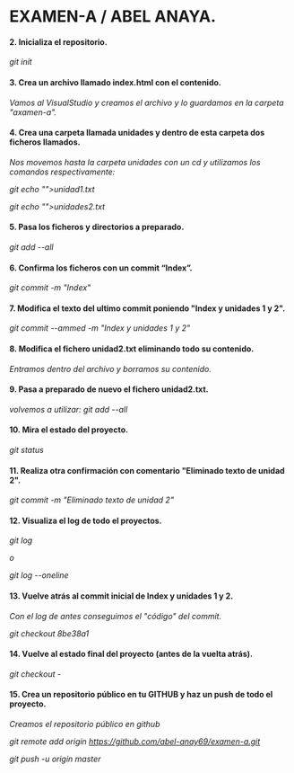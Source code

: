 # EXAMEN-A / ABEL ANAYA.

#### 2. Inicializa el repositorio.

*git init*

#### 3. Crea un archivo llamado index.html con el contenido.

*Vamos al VisualStudio y creamos el archivo y lo guardamos en la carpeta "axamen-a".*

#### 4. Crea una carpeta llamada unidades y dentro de esta carpeta dos ficheros llamados.

*Nos movemos hasta la carpeta unidades con un cd y utilizamos los comandos respectivamente:*

*git echo "">unidad1.txt*

*git echo "">unidades2.txt*

#### 5. Pasa los ficheros y directorios a preparado.

*git add --all*

#### 6. Confirma los ficheros con un commit “Index”.

*git commit -m "Index"*

#### 7. Modifica el texto del ultimo commit poniendo "Index y unidades 1 y 2".

*git commit --ammed -m "Index y unidades 1 y 2"*

#### 8. Modifica el fichero unidad2.txt eliminando todo su contenido.

*Entramos dentro del archivo y borramos su contenido.*

#### 9. Pasa a preparado de nuevo el fichero unidad2.txt.

*volvemos a utilizar: git add --all*

#### 10. Mira el estado del proyecto.

*git status*

#### 11. Realiza otra confirmación con comentario "Eliminado texto de unidad 2".

*git commit -m "Eliminado texto de unidad 2"*

#### 12. Visualiza el log de todo el proyectos.

*git log*

*o*

*git log --oneline*

#### 13. Vuelve atrás al commit inicial de Index y unidades 1 y 2.

*Con el log de antes conseguimos el "código" del commit.*

*git checkout 8be38a1*

#### 14. Vuelve al estado final del proyecto (antes de la vuelta atrás).

*git checkout -*

#### 15. Crea un repositorio público en tu GITHUB y haz un push de todo el proyecto.

*Creamos el repositorio público en github*

*git remote add origin https://github.com/abel-anay69/examen-a.git*

*git push -u origin master*


